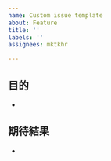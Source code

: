 ```yaml
---
name: Custom issue template
about: Feature
title: ''
labels: ''
assignees: mktkhr

---
```


## 目的

- 

## 期待結果

-
